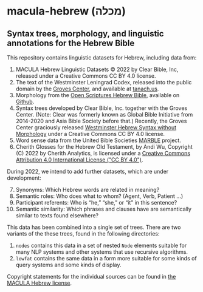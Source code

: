 # macula-hebrew (מכלה)
## Syntax trees, morphology, and linguistic annotations for the Hebrew Bible

This repository contains linguistic datasets for Hebrew, including data from:

1. MACULA Hebrew Linguistic Datasets © 2022 by Clear Bible, Inc, released under a Creative Commons CC BY 4.0 license.
2. The text of the Westminster Leningrad Codex, released into the public domain by the [Groves Center](http://www.grovescenter.org/), and available at [tanach.us](http://tanach.us).
3. Morphology from the [Open Scriptures Hebrew Bible](https://hb.openscriptures.org), available on [Github](https://github.com/openscriptures/morphhb/).
4. Syntax trees developed by Clear Bible, Inc. together with the Groves Center. (Note: Clear was formerly known as Global Bible Initiative from 2014-2020 and Asia Bible Society before that.)  Recently, the Groves Center graciously released [Westminster Hebrew Syntax without Morphology](https://github.com/Clear-Bible/macula-hebrew/tree/main/sources/GrovesCenter) under a Creative Commons CC BY 4.0 license.
5. Word sense data from the United Bible Societies [MARBLE](https://semanticdictionary.org/) project.
6. Cherith Glosses for the Hebrew Old Testament, by Andi Wu, Copyright (C) 2022 by Cherith Analytics, is licensed under a  [Creative Commons Attribution 4.0 International License ("CC BY 4.0")](https://creativecommons.org/licenses/by/4.0/). 

During 2022, we intend to add further datasets, which are under development:

7. Synonyms: Which Hebrew words are related in meaning?
8. Semantic roles: Who does what to whom? (Agent, Verb, Patient …)
9. Participant referents: Who is “he,” “she,” or “it” in this sentence?
10. Semantic similarity: Which phrases and clauses have are semantically similar to texts found elsewhere?

This data has been combined into a single set of trees.  There are two variants of the these trees, found in the following directories:

1. `nodes` contains this data in a set of nested `Node` elements suitable for many NLP systems and other systems that use recursive algorithms.
2. `lowfat` contains the same data in a form more suitable for some kinds of query systems and some kinds of display.

Copyright statements for the individual sources can be found in [the MACULA Hebrew license](LICENSE.md).
